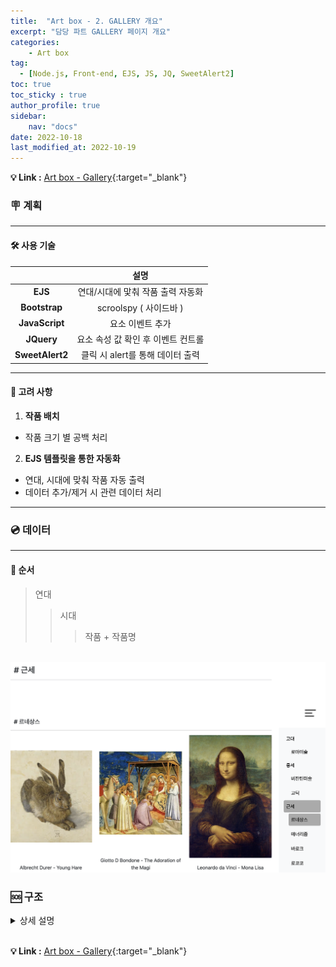 ```yaml
---
title:  "Art box - 2. GALLERY 개요"
excerpt: "담당 파트 GALLERY 페이지 개요"
categories: 
    - Art box
tag: 
  - [Node.js, Front-end, EJS, JS, JQ, SweetAlert2]
toc: true
toc_sticky : true
author_profile: true
sidebar:
    nav: "docs"
date: 2022-10-18
last_modified_at: 2022-10-19
---
```


**💡 Link :** [Art box - Gallery](http://118.67.142.110:8000/show_data "Art box - Gallery"){:target="_blank"}  

### 🪧 계획
---

#### 🛠 사용 기술  

||설명|
|:---:|:---:|  
|**EJS**|연대/시대에 맟춰 작품 출력 자동화|
|**Bootstrap**|scroolspy ( 사이드바 )|
|**JavaScript**|요소 이벤트 추가|
|**JQuery**|요소 속성 값 확인 후 이벤트 컨트롤|
|**SweetAlert2**|클릭 시 alert를 통해 데이터 출력|


---

#### 🤔 고려 사항

1. **작품 배치**
- 작품 크기 별 공백 처리

2. **EJS 템플릿을 통한 자동화**
- 연대, 시대에 맞춰 작품 자동 출력
- 데이터 추가/제거 시 관련 데이터 처리

---

### 💿 데이터
---

#### 🎲 순서

> 연대
>> 시대
>>> 작품 + 작품명  

<br />

<img src = "/images/sequence.png" alt="sequence">  

<br />

### 🆘 구조

<details markdown="1">
 <summary>상세 설명</summary>

#### ⏰ 시간순

|고대   |중세    |근세   |근대    |현대        |
|:---: |:---:  |:---:|:---:  |:---:      |
|로마미술|비잔틴미술|르네상스|사실주의 |포스트 모더니즘|
|      |고딕    |매너리즘|인상주의 |추상표현주의  |
|      |       |바로크 |야수파   |팝아트      |
|      |       |로코코 |다다이즘 |           |
|      |       |로코코 |초현실주의|           |

---

#### 🗂 분류

```python
# 연대 - 대분류
연대 리스트 = [ 고대, 중세, 근세, 근대, 현대 ]

# 시대 - 소분류
중세 = 
{
   르네상스: [ 작품명1, 작품명2, 작품명3],
   매너리즘: [ 작품명4, 작품명5 ],
   바로크: [ 작품명6, 작품명7 ],
   로코코: [ ],
   ...
}

# 작품설명
작품 딕셔너리 =
{
  작품명1: 설명,
  작품명2: 설명,
  작품명3: 설명
  ...
}

```

---

#### ⚙️ 설계

> **연대 리스트**  [ 고대, 중세, 근세, 근대, 현대 ]  
>> **연대** {key: 시대 - value: **작품 리스트**} <br />  
>>> **작품 리스트** [ **작품명1**, 작품명2, ... ]   
>>>> **- OUTPUT :** **작품명** & 작품 설명 ( **작품 딕셔너리**[작품명] )



 
</details>

<br />


**💡 Link :** [Art box - Gallery](http://118.67.142.110:8000/show_data "Art box - Gallery"){:target="_blank"}  